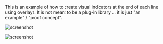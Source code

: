 This is an example of how to create visual indicators at the end of each line
using overlays.  It is not meant to be a plug-in library ... it is just "an
example" / "proof concept".

![screenshot](https://www.lawlist.com/images/eol_indicator_a.png)

![screenshot](https://www.lawlist.com/images/eol_indicator_b.png)